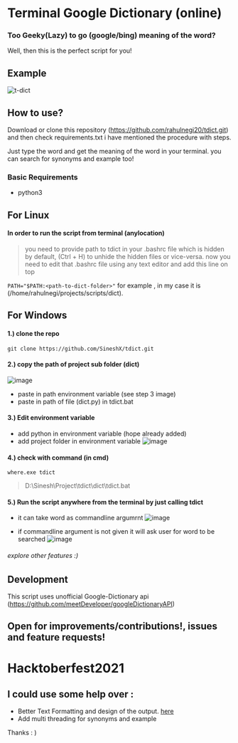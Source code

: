# Terminal Google Dictionary (online)

### Too Geeky(Lazy) to go (google/bing) meaning of the word?

Well, then this is the perfect script for you!

## Example

![t-dict](https://user-images.githubusercontent.com/36270407/128837743-5c76d4fd-a3eb-4cc4-95ab-6f7dab7c2415.png)

## How to use?

Download or clone this repository (https://github.com/rahulnegi20/tdict.git)
and then check requirements.txt i have mentioned the procedure with steps.

Just type the word and get the meaning of the word in your terminal.
you can search for synonyms and example too!

### Basic Requirements

* python3

## For Linux

#### In order to run the script from terminal (anylocation)

> you need to provide path to tdict in your .bashrc file which is hidden by default, (Ctrl + H) to unhide the hidden files or vice-versa. now you need to edit that .bashrc file using any text editor and add this line on top

`PATH="$PATH:<path-to-dict-folder>"`
for example , in my case it is <br>
(/home/rahulnegi/projects/scripts/dict).

## For Windows

#### 1.) clone the repo

```git clone https://github.com/SineshX/tdict.git```

#### 2.) copy the path of project sub folder (dict)

![image](https://user-images.githubusercontent.com/48027382/136045502-7865539d-9543-4457-adb2-b3de76a1517c.png)

- paste in path environment variable (see step 3 image)
- paste in path of file (dict.py) in tdict.bat

#### 3.) Edit environment variable

- add python in environment variable (hope already added)
- add project folder in environment variable
![image](https://user-images.githubusercontent.com/48027382/136043016-6d7c4e01-d1df-4b2e-8c62-cad3f16e3215.png)

#### 4.) check with command  (in cmd)

```where.exe tdict```

> D:\Sinesh\Project\tdict\dict\tdict.bat

#### 5.) Run the script anywhere from the terminal by just calling tdict

- it can take word as commandline argumrnt 
![image](https://user-images.githubusercontent.com/48027382/136046030-b3c71b00-00be-4a26-80db-538a4db97502.png)

- if commandline argument is not given it will ask user for word to be searched 
![image](https://user-images.githubusercontent.com/48027382/136046407-1aec9c88-82d7-49ca-a801-868363f1c0b7.png)

###### explore other features :)

## Development

This script uses unofficial Google-Dictionary api (https://github.com/meetDeveloper/googleDictionaryAPI)

## Open for improvements/contributions!, issues and feature requests!

# Hacktoberfest2021

## I could use some help over :

- Better Text Formatting and design of the output. [here](https://github.com/rahulnegi20/tdict/issues/1)
- Add multi threading for synonyms and example

Thanks : )
